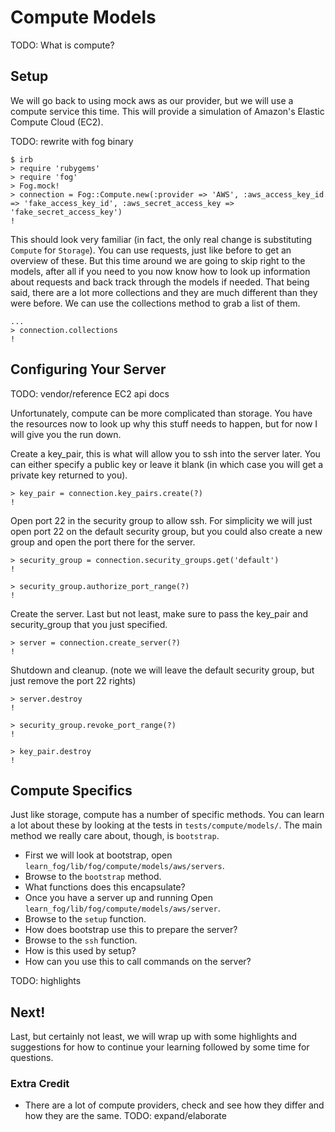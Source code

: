 # Compute Models

TODO: What is compute?

## Setup

We will go back to using mock aws as our provider, but we will use a compute service this time. This will provide a simulation of Amazon's Elastic Compute Cloud (EC2).

TODO: rewrite with fog binary

    $ irb
    > require 'rubygems'
    > require 'fog'
    > Fog.mock!
    > connection = Fog::Compute.new(:provider => 'AWS', :aws_access_key_id => 'fake_access_key_id', :aws_secret_access_key => 'fake_secret_access_key')
    !

This should look very familiar (in fact, the only real change is substituting `Compute` for `Storage`). You can use requests, just like before to get an overview of these.  But this time around we are going to skip right to the models, after all if you need to you now know how to look up information about requests and back track through the models if needed.  That being said, there are a lot more collections and they are much different than they were before. We can use the collections method to grab a list of them.

    ...
    > connection.collections
    !

## Configuring Your Server

TODO: vendor/reference EC2 api docs

Unfortunately, compute can be more complicated than storage. You have the resources now to look up why this stuff needs to happen, but for now I will give you the run down.

Create a key_pair, this is what will allow you to ssh into the server later.  You can either specify a public key or leave it blank (in which case you will get a private key returned to you).

    > key_pair = connection.key_pairs.create(?)
    !

Open port 22 in the security group to allow ssh.  For simplicity we will just open port 22 on the default security group, but you could also create a new group and open the port there for the server.

    > security_group = connection.security_groups.get('default')
    !

    > security_group.authorize_port_range(?)
    !

Create the server.  Last but not least, make sure to pass the key_pair and security_group that you just specified.

    > server = connection.create_server(?)
    !

Shutdown and cleanup. (note we will leave the default security group, but just remove the port 22 rights)

    > server.destroy
    !

    > security_group.revoke_port_range(?)
    !

    > key_pair.destroy
    !

## Compute Specifics

Just like storage, compute has a number of specific methods. You can learn a lot about these by looking at the tests in `tests/compute/models/`.  The main method we really care about, though, is `bootstrap`.

* First we will look at bootstrap, open `learn_fog/lib/fog/compute/models/aws/servers`.
* Browse to the `bootstrap` method.
* What functions does this encapsulate?
* Once you have a server up and running Open `learn_fog/lib/fog/compute/models/aws/server`.
* Browse to the `setup` function.
* How does bootstrap use this to prepare the server?
* Browse to the `ssh` function.
* How is this used by setup?
* How can you use this to call commands on the server?

TODO: highlights

## Next!

Last, but certainly not least, we will wrap up with some highlights and suggestions for how to continue your learning followed by some time for questions.

### Extra Credit

* There are a lot of compute providers, check and see how they differ and how they are the same.
TODO: expand/elaborate
